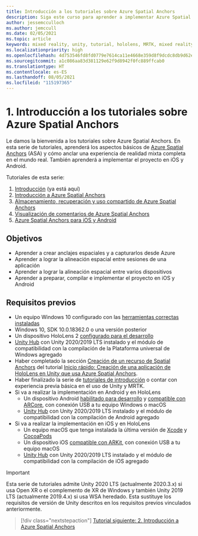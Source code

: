 ```yaml
---
title: Introducción a los tutoriales sobre Azure Spatial Anchors
description: Siga este curso para aprender a implementar Azure Spatial Anchors en una aplicación de realidad mixta.
author: jessemcculloch
ms.author: jemccull
ms.date: 02/05/2021
ms.topic: article
keywords: mixed reality, unity, tutorial, hololens, MRTK, mixed reality toolkit, UWP, Azure spatial anchors, ios, android, Windows 10, ARCore, macOS, Android Build Support, ARKit
ms.localizationpriority: high
ms.openlocfilehash: 4d753546fd8fd0779e7614ca11e4668e359d8f9dcdc8db9d62e95267747471db
ms.sourcegitcommit: a1c086aa83d381129e62f9d8942f0fc889ffcab0
ms.translationtype: HT
ms.contentlocale: es-ES
ms.lasthandoff: 08/05/2021
ms.locfileid: "115197365"
---
```

# <a name="1-introduction-to-the-azure-spatial-anchors-tutorials"></a>1. Introducción a los tutoriales sobre Azure Spatial Anchors

Le damos la bienvenida a los tutoriales sobre Azure Spatial Anchors. En esta serie de tutoriales, aprenderá los aspectos básicos de <a href="https://azure.microsoft.com/services/spatial-anchors" target="_blank">Azure Spatial Anchors</a> (ASA) y cómo anclar una experiencia de realidad mixta completa en el mundo real. También aprenderá a implementar el proyecto en iOS y Android.

Tutoriales de esta serie:

1. [Introducción](mr-learning-asa-01.md) (ya está aquí)
2. [Introducción a Azure Spatial Anchors](mr-learning-asa-02.md)
3. [Almacenamiento, recuperación y uso compartido de Azure Spatial Anchors](mr-learning-asa-03.md)
4. [Visualización de comentarios de Azure Spatial Anchors](mr-learning-asa-04.md)
5. [Azure Spatial Anchors para iOS y Android](mr-learning-asa-05.md)

## <a name="objectives"></a>Objetivos

* Aprender a crear anclajes espaciales y a capturarlos desde Azure
* Aprender a lograr la alineación espacial entre sesiones de una aplicación
* Aprender a lograr la alineación espacial entre varios dispositivos
* Aprender a preparar, compilar e implementar el proyecto en iOS y Android

## <a name="prerequisites"></a>Requisitos previos

* Un equipo Windows 10 configurado con las [herramientas correctas instaladas](../../install-the-tools.md)
* Windows 10, SDK 10.0.18362.0 o una versión posterior
* Un dispositivo HoloLens 2 [configurado para el desarrollo](../../platform-capabilities-and-apis/using-visual-studio.md#enabling-developer-mode)
* <a href="https://docs.unity3d.com/Manual/GettingStartedInstallingHub.html" target="_blank">Unity Hub</a> con Unity 2020/2019 LTS instalado y el módulo de compatibilidad con la compilación de la Plataforma universal de Windows agregado
* Haber completado la sección [Creación de un recurso de Spatial Anchors](/azure/spatial-anchors/quickstarts/get-started-unity-hololens#create-a-spatial-anchors-resource) del tutorial [Inicio rápido: Creación de una aplicación de HoloLens en Unity que usa Azure Spatial Anchors](/azure/spatial-anchors/quickstarts/get-started-unity-hololens).
* Haber finalizado la serie de [tutoriales de introducción](mr-learning-base-01.md) o contar con experiencia previa básica en el uso de Unity y MRTK.
* Si va a realizar la implementación en Android y en HoloLens
  * Un dispositivo Android <a href="https://developer.android.com/studio/debug/dev-options" target="_blank">habilitado para desarrollo</a> y <a href="https://developers.google.com/ar/discover/supported-devices" target="_blank">compatible con ARCore</a>, con conexión USB a tu equipo Windows o macOS
  * <a href="https://docs.unity3d.com/Manual/GettingStartedInstallingHub.html" target="_blank">Unity Hub</a> con Unity 2020/2019 LTS instalado y el módulo de compatibilidad con la compilación de Android agregado
* Si va a realizar la implementación en iOS y en HoloLens
  * Un equipo macOS que tenga instalada la última versión de <a href="https://geo.itunes.apple.com/us/app/xcode/id497799835?mt=12" target="_blank">Xcode</a> y <a href="https://cocoapods.org" target="_blank">CocoaPods</a>
  * Un dispositivo iOS <a href="https://developer.apple.com/documentation/arkit/verifying_device_support_and_user_permission" target="_blank">compatible con ARKit</a>, con conexión USB a tu equipo macOS
  * <a href="https://docs.unity3d.com/Manual/GettingStartedInstallingHub.html" target="_blank">Unity Hub</a> con Unity 2020/2019 LTS instalado y el módulo de compatibilidad con la compilación de iOS agregado

> [!Important]
> Esta serie de tutoriales admite Unity 2020 LTS (actualmente 2020.3.x) si usa Open XR o el complemento de XR de Windows y también Unity 2019 LTS (actualmente 2019.4.x) si usa WSA heredado. Esta sustituye los requisitos de versión de Unity descritos en los requisitos previos vinculados anteriormente.

> [!div class="nextstepaction"]
> [Tutorial siguiente: 2. Introducción a Azure Spatial Anchors](mr-learning-asa-02.md)
